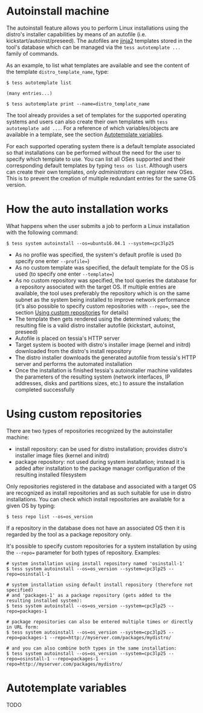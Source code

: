 <!--
Copyright 2018 IBM Corp.

Licensed under the Apache License, Version 2.0 (the "License");
you may not use this file except in compliance with the License.
You may obtain a copy of the License at

   http://www.apache.org/licenses/LICENSE-2.0

Unless required by applicable law or agreed to in writing, software
distributed under the License is distributed on an "AS IS" BASIS,
WITHOUT WARRANTIES OR CONDITIONS OF ANY KIND, either express or implied.
See the License for the specific language governing permissions and
limitations under the License.
-->
# Autoinstall machine

The autoinstall feature allows you to perform Linux installations using the distro's installer capabilities by means of an autofile (i.e. kickstart/autoinst/preseed).
The autofiles are [jinja2](http://jinja.pocoo.org) templates stored in the tool's database which can be managed via the `tess autotemplate ...` family of commands.

As an example, to list what templates are available and see the content of the template `distro_template_name`, type:

```
$ tess autotemplate list

(many entries...)

$ tess autotemplate print --name=distro_template_name
```

The tool already provides a set of templates for the supported operating systems and users can also create their own templates with `tess autotemplate add ...`.
For a reference of which variables/objects are available in a template, see the section [Autotemplate variables](#autotemplate-variables).

For each supported operating system there is a default template associated so that installations can be performed without the need for the user to specify which template to use.
You can list all OSes supported and their corresponding default templates by typing `tess os list`.
Although users can create their own templates, *only administrators* can register new OSes. This is to prevent the creation of multiple redundant entries for the same OS version.

# How the auto installation works

What happens when the user submits a job to perform a Linux installation with the following command:

```
$ tess system autoinstall --os=ubuntu16.04.1 --system=cpc3lp25
```

- As no profile was specified, the system's default profile is used (to specify one enter `--profile=`)
- As no custom template was specified, the default template for the OS is used (to specify one enter `--template=`)
- As no custom repository was specified, the tool queries the database for a repository associated with the target OS.
If multiple entries are available, the tool uses preferably the repository which is on the same subnet as the system being installed to improve network performance (it's also possible to specify custom repositories with `--repo=`, see the section [Using custom repositories](#using-custom-repositories) for details)
- The template then gets rendered using the determined values; the resulting file is a valid distro installer autofile (kickstart, autoinst, preseed)
- Autofile is placed on tessia's HTTP server
- Target system is booted with distro's installer image (kernel and initrd) downloaded from the distro's install repository
- The distro installer downloads the generated autofile from tessia's HTTP server and performs the automated installation
- Once the installation is finished tessia's autoinstaller machine validates the parameters of the resulting system (network interfaces, IP addresses, disks and partitions sizes, etc.) to assure the installation completed successfully

# Using custom repositories

There are two types of repositories recognized by the autoinstaller machine:

- install repository: can be used for distro installation; provides distro's installer image files (kernel and initrd)
- package repository: not used during system installation; instead it is added after installation to the package manager configuration of the resulting installed filesystem

Only repositories registered in the database and associated with a target OS are recognized as install repositories and as such suitable for use in distro installations.
You can check which install repositories are available for a given OS by typing:

```
$ tess repo list --os=os_version
```

If a repository in the database does not have an associated OS then it is regarded by the tool as a package repository only.

It's possible to specify custom repositories for a system installation by using the `--repo=` parameter for both types of repository. Examples:

```
# system installation using install repository named 'osinstall-1'
$ tess system autoinstall --os=os_version --system=cpc3lp25 --repo=osinstall-1

# system installation using default install repository (therefore not specified)
# and 'packages-1' as a package repository (gets added to the resulting installed system):
$ tess system autoinstall --os=os_version --system=cpc3lp25 --repo=packages-1

# package repositories can also be entered multiple times or directly in URL form:
$ tess system autoinstall --os=os_version --system=cpc3lp25 --repo=packages-1 --repo=http://myserver.com/packages/mydistro/

# and you can also combine both types in the same installation:
$ tess system autoinstall --os=os_version --system=cpc3lp25 --repo=osinstall-1 --repo=packages-1 --repo=http://myserver.com/packages/mydistro/
```

# Autotemplate variables

TODO
